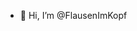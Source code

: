 - 👋 Hi, I’m @FlausenImKopf


<!---
FlausenImKopf/FlausenImKopf is a ✨ special ✨ repository because its `README.md` (this file) appears on your GitHub profile.
You can click the Preview link to take a look at your changes.- 💞️ I’m looking to collaborate on ... 
- 📫 How to reach me ...
--->
